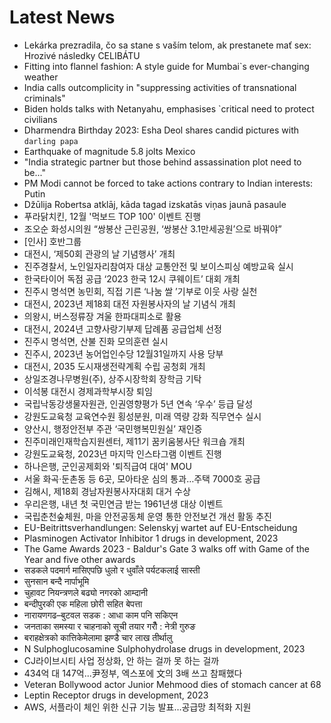 # Latest News
-  Lekárka prezradila, čo sa stane s vaším telom, ak prestanete mať sex: Hrozivé následky CELIBÁTU
-  Fitting into flannel fashion: A style guide for Mumbai`s ever-changing weather
-  India calls outcomplicity in "suppressing activities of transnational criminals"
-  Biden holds talks with Netanyahu, emphasises `critical need to protect civilians
-  Dharmendra Birthday 2023: Esha Deol shares candid pictures with `darling papa`
-  Earthquake of magnitude 5.8 jolts Mexico
-  "India strategic partner but those behind assassination plot need to be..."
-  PM Modi cannot be forced to take actions contrary to Indian interests: Putin
-  Džūlija Robertsa atklāj, kāda tagad izskatās viņas jaunā pasaule
-  푸라닭치킨, 12월 '먹보드 TOP 100' 이벤트 진행
-  조오순 화성시의원 “쌍봉산 근린공원, ‘쌍봉산 3.1만세공원’으로 바꿔야”
-  [인사] 호반그룹
-  대전시, ‘제50회 관광의 날 기념행사’ 개최
-  진주경찰서, 노인일자리참여자 대상 교통안전 및 보이스피싱 예방교육 실시
-  한국타이어 독점 공급 ‘2023 한국 12시 쿠웨이트’ 대회 개최
-  진주시 명석면 농민회, 직접 기른 ‘나눔 쌀 ’기부로 이웃 사랑 실천
-  대전시, 2023년 제18회 대전 자원봉사자의 날 기념식 개최
-  의왕시, 버스정류장 겨울 한파대피소로 활용
-  대전시, 2024년 고향사랑기부제 답례품 공급업체 선정
-  진주시 명석면, 산불 진화 모의훈련 실시
-  진주시, 2023년 농어업인수당 12월31일까지 사용 당부
-  대전시, 2035 도시재생전략계획 수립 공청회 개최
-  상일조경나무병원(주), 상주시장학회 장학금 기탁
-  이석봉 대전시 경제과학부시장 퇴임
-  국립낙동강생물자원관, 인권영향평가 5년 연속 ‘우수’ 등급 달성
-  강원도교육청 교육연수원 횡성분원, 미래 역량 강화 직무연수 실시
-  양산시, 행정안전부 주관 ‘국민행복민원실’ 재인증
-  진주미래인재학습지원센터, 제11기 꿈키움봉사단 워크숍 개최
-  강원도교육청, 2023년 마지막 인스타그램 이벤트 진행
-  하나은행, 군인공제회와 '퇴직급여 대여' MOU
-  서울 화곡·둔촌동 등 6곳, 모아타운 심의 통과…주택 7000호 공급
-  김해시, 제18회 경남자원봉사자대회 대거 수상
-  우리은행, 내년 첫 국민연금 받는 1961년생 대상 이벤트
-  국립춘천숲체원, 마을 안전공동체 운영 통한 안전보건 개선 활동 추진
-  EU-Beitrittsverhandlungen: Selenskyj wartet auf EU-Entscheidung
-  Plasminogen Activator Inhibitor 1 drugs in development, 2023
-  The Game Awards 2023 - Baldur's Gate 3 walks off with Game of the Year and five other awards
-  सडकले पदमार्ग मासिएपछि धुलो र धुवाँले पर्यटकलाई सास्ती
-  सुनसान बन्दै नार्पाभूमि
-  चुहावट नियन्त्रणले बढ्यो नगरको आम्दानी
-  बन्दीपुरकी एक महिला छोरी सहित बेपत्ता
-  नारायणगढ–बुटवल सडक : आधा काम पनि सकिएन
-  जनताका समस्या र चाहनाको सूची तयार गरौँ : नेत्री गुरुङ
-  बराहक्षेत्रको कात्तिकेमेलामा झण्डै चार लाख तीर्थालु
-  N Sulphoglucosamine Sulphohydrolase drugs in development, 2023
-  CJ라이브시티 사업 정상화, 안 하는 걸까 못 하는 걸까
-  434억 대 147억...尹정부, 엑스포에 文의 3배 쓰고 참패했다
-  Veteran Bollywood actor Junior Mehmood dies of stomach cancer at 68
-  Leptin Receptor drugs in development, 2023
-  AWS, 서플라이 체인 위한 신규 기능 발표…공급망 최적화 지원
